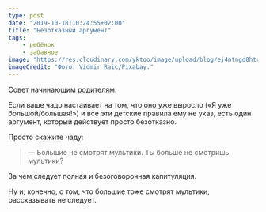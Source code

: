 ```yaml
---
type: post
date: "2019-10-18T10:24:55+02:00"
title: "Безотказный аргумент"
tags:
    - ребёнок
    - забавное
image: "https://res.cloudinary.com/yktoo/image/upload/blog/ej4ntngd0htr0572.jpg"
imageCredit: "Фото: Vidmir Raic/Pixabay."
---
```


Совет начинающим родителям.

Если ваше чадо настаивает на том, что оно уже выросло («Я уже большой/большая!») и все эти детские правила ему не указ, есть один аргумент, который действует просто безотказно.

<!--more-->

Просто скажите чаду:

> — Большие не смотрят мультики. Ты больше не смотришь мультики?

За чем следует полная и безоговорочная капитуляция.

Ну и, конечно, о том, что большие тоже смотрят мультики, рассказывать не следует.
